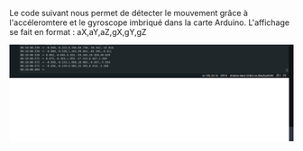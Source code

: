 
Le code suivant nous permet de détecter le mouvement grâce à l'accéleromtere et le gyroscope imbriqué dans la carte Arduino.
L'affichage se fait en format : aX,aY,aZ,gX,gY,gZ

![alt text](image.png)
